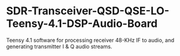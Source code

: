 # SDR-Transceiver-QSD-QSE-LO-Teensy-4.1-DSP-Audio-Board
Teensy 4.1 software for processing receiver 48-KHz IF to audio, and generating transmitter I &amp; Q audio streams.
